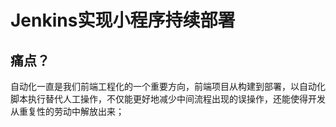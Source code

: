 # Jenkins实现小程序持续部署

## 痛点？

自动化一直是我们前端工程化的一个重要方向，前端项目从构建到部署，以自动化脚本执行替代人工操作，不仅能更好地减少中间流程出现的误操作，还能使得开发从重复性的劳动中解放出来；


